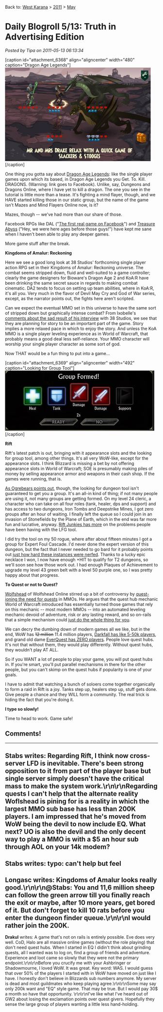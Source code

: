 Back to: [West Karana](/posts/westkarana.md) > [2011](/posts/2011/westkarana.md) > [May](./westkarana.md)
# Daily Blogroll 5/13: Truth in Advertising Edition

*Posted by Tipa on 2011-05-13 06:13:34*

[caption id="attachment\_6368" align="aligncenter" width="480" caption="Dragon Age Legends"][![](../../../uploads/2011/05/Fullscreen-capture-5112011-61851-AM-480x308.jpg "Dragon Age Legends")](../../../uploads/2011/05/Fullscreen-capture-5112011-61851-AM.jpg)[/caption]

One thing you gotta say about [Dragon Age Legends](http://apps.facebook.com/dragonagelegends/): like the single player games upon which its based, in Dragon Age Legends you Get. To. Kill. DRAGONS. (Warning: link goes to Facebook). Unlike, say, Dungeons and Dragons Online, where I have yet to kill a dragon. The one you see in the tutorial is little more than a tease. It's fighting a mind flayer, though, and we HAVE started killing those in our static group, but the name of the game isn't Mazes and Mind Flayers Online now, is it?

Mazes, though -- we've had more than our share of those.

Facebook RPGs like DAL ("[The first real game on Facebook](http://www.facebook.com/DragonAgeLegends?sk=info)") and [Treasure Abyss](http://apps.facebook.com/treasureabyss/) ("Hey, we were here ages before those guys!") have kept me sane when I haven't been able to play any deeper games.

More game stuff after the break.




**Kingdoms of Amalur: Reckoning**

Here we see a good long look at 38 Studios' forthcoming single player action RPG set in their Kingdoms of Amalur: Reckoning universe. The combat seems stripped down, fluid and well-suited to a game controller; clearly the game designers for Bioware's Dragon Age 2 and KoA:R have been drinking the same secret sauce in regards to making combat cinematic. DA2 tends to focus on setting up team abilities, where in KoA:R, it's all you. Very much in the flavor of Devil May Cry and God of War series, except, as the narrator points out, the fights here aren't scripted.

Can we expect the eventual MMO set in this universe to have the same sort of stripped down but graphically intense combat? From Ixobelle's [comments about the sad result of his interview](http://www.ixobelle.com/2011/05/mic-check-mic-check.html) with 38 Studios, we see that they are planning for story to be an important part of the game. Story implies a more relaxed pace in which to enjoy the story. And unless the KoA MMO is a single player leveling experience as in World of Warcraft, that probably means a good deal less self-reliance. Your MMO character will worship your single player character as some sort of god.

Now THAT would be a fun thing to put into a game...

[caption id="attachment\_6369" align="aligncenter" width="492" caption="Looking for Group Tool"][![](../../../uploads/2011/05/rift-2011-05-12-21-16-04-04.jpg "Looking for Group Tool")](../../../uploads/2011/05/rift-2011-05-12-21-16-04-04.jpg)[/caption]

**Rift**

Rift's latest patch is out, bringing with it appearance slots and the looking for group tool, among other things. It's all very WoW-like, except for the appearance slots. I think Blizzard is missing a bet by not offering appearance slots in World of Warcraft; SOE is presumably making piles of money by selling appearance armor and weapons in their cash shop. If the games were running, that is.

[As Ogrebears points out](http://ogrebear.com/?p=2241), though, the looking for dungeon tool isn't guaranteed to get you a group. It's an all-in kind of thing; if not many people are using it, not many groups are getting formed. On my level 24 cleric, a character who can take on all four roles (tank, healer, dps and support) and has access to two dungeons, Iron Tombs and Deepstrike Mines, I got zero groups after an hour of waiting. I finally left the queue so I could join in an invasion of Stonefields by the Plane of Earth, which in the end was far more fun and lucrative, anyway. [Rift Junkies has more](http://www.riftjunkies.com/2011/05/12/community-watch-thursday-may-12th/) on the problems people have been having with the LFG tool.

I did try the tool on my 50 rogue, where after about fifteen minutes I got a group for Expert Foul Cascade. I'd never done the expert version of this dungeon, but the fact that I never needed to go bard for it probably points out [just how hard these instances were nerfed](http://syncaine.com/2011/05/11/difficulty-settings-not-tiers/). Thanks to a lucky epic necklace I won, I now have enough +HIT to qualify for T2 dungeons, so we'll soon see how those work out. I had enough Plaques of Achievement to upgrade my level 43 green belt with a level 50 purple one, so I was pretty happy about that progress.

**To Quest or not to Quest?**

[Wolfshead](http://awoiaf.westeros.org/index.php/Robb_Stark) of Wolfshead Online stirred up a bit of controversy by [quest-ioning the need for quests](http://www.wolfsheadonline.com/?p=5236) in MMOs. He argues that the quest hub mechanic World of Warcraft introduced has essentially turned those games that rely on this mechanic -- most modern MMOs -- into an automated leveling mechanic devoid of adventure, risk or any lasting reward, and so on-rails that a simple mechanism could [just do the whole thing for you](http://www.kiasa.org/2011/05/05/introducing-kiasaplayer-for-kinect/).

We can decry the dumbing down of modern games all we like, but in the end, WoW has ~~12 million~~ 11.4 million players, [Darkfall has like 5-50k players](http://syncaine.com/2011/05/12/celebrating-12-years-of-themepark-hate/), and grand old dame [EverQuest has ZERO players](http://www.soe.com/securityupdate/recentupdates.vm). People love quest hubs. It's not that without them, they would play differently. Without quest hubs, they wouldn't play AT ALL.

So if you WANT a lot of people to play your game, you will put quest hubs in. If you're smart, you'll put parallel mechanisms in there for the other people, but you can't skimp on the quest hubs if popularity is one of your goals.

I have to admit that watching a bunch of soloers come together organically to form a raid in Rift is a joy. Tanks step up, healers step up, stuff gets done. Give people a chance and they WILL form a community. The real trick is hiding the fact that you're doing it.

**I type so slowly!**

Time to head to work. Game safe!

## Comments!
---
**Stabs** writes: Regarding Rift, I think now cross-server LFD is inevitable. There's been strong opposition to it from part of the player base but single server simply doesn't have the critical mass to make the system work.\r\n\r\nRegarding quests I can't help that the alternate reality Woflshead is pining for is a reality in which the largest MMO sub base has less than 200K players. I am impressed that he's moved from WoW being the devil to now include EQ. What next? UO is also the devil and the only decent way to play a MMO is with a $5 an hour sub through AOL on your 14k modem?
---
**Stabs** writes: typo: can't help but feel
---
**Longasc** writes: Kingdoms of Amalur looks really good.\r\n\r\n@Stabs: You and 11,6 million sheep can follow the green arrow till you finally reach the exit or maybe, after 10 more years, get bored of it. But don't forget to kill 10 rats before you enter the dungeon finder queue.\r\n\r\nI would rather join the 200K.
---
**Drakul** writes: A game that's not on rails is entirely possible.  Eve does very well.  CoD, Halo are all massive online games (without the role playing) that don't need quest hubs.  When I started in EQ I didin't think about grinding quests, all I wanted was to log on, find a group of friends and adventure.  Experience and loot came so slowly that they were not the primary endpoint.\r\n\r\nBefore you crucify me with your Ashbringer or Shadowmourne, I loved WoW.  It was great.  Key word:  WAS.  I would guess that over 50% of the players I started with in WoW have moved on just like I have.  I honestly don't believe in Blizzards sub numbers anymore.  My server is dead and most guildmates who keep playing agree.\r\n\r\nSome may say only 200k want and "EQ" style game.  That may be true.  But I would pay 30$ a month so have that opportunity.  \r\n\r\nI've like what I've heard out of GW2 about losing the exclamation points over quest givers.  Hopefully they sense the large group of players wanting a little less hand-holding.
